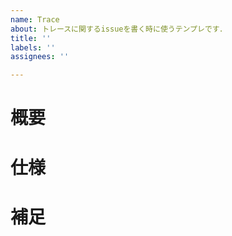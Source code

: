 ```yaml
---
name: Trace
about: トレースに関するissueを書く時に使うテンプレです．
title: ''
labels: ''
assignees: ''

---
```


# 概要
<!-- 変更する内容について簡潔に説明（必須） -->

# 仕様
<!-- 変更する内容（必須） -->

# 補足
<!-- 想定される実装手順や実装対象，関連issue，モックアップの画像，他のアプリのスクショ，ホワイトボード，etc...（任意）-->
